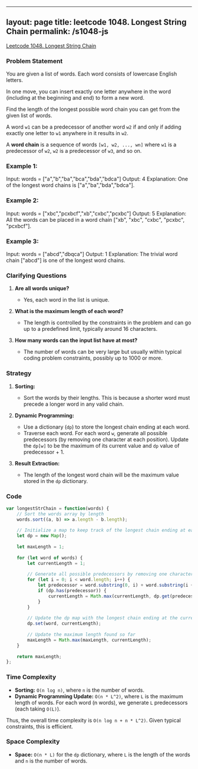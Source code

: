
---
layout: page
title: leetcode 1048. Longest String Chain
permalink: /s1048-js
---
[Leetcode 1048. Longest String Chain](https://algoadvance.github.io/algoadvance/l1048)
### Problem Statement

You are given a list of words. Each word consists of lowercase English letters.

In one move, you can insert exactly one letter anywhere in the word (including at the beginning and end) to form a new word.

Find the length of the longest possible word chain you can get from the given list of words.

A word `w1` can be a predecessor of another word `w2` if and only if adding exactly one letter to `w1` anywhere in it results in `w2`.

A **word chain** is a sequence of words `[w1, w2, ..., wn]` where `w1` is a predecessor of `w2`, `w2` is a predecessor of `w3`, and so on.

### Example 1:
Input: words = ["a","b","ba","bca","bda","bdca"]
Output: 4
Explanation: One of the longest word chains is ["a","ba","bda","bdca"].

### Example 2:
Input: words = ["xbc","pcxbcf","xb","cxbc","pcxbc"]
Output: 5
Explanation: All the words can be placed in a word chain ["xb", "xbc", "cxbc", "pcxbc", "pcxbcf"].

### Example 3:
Input: words = ["abcd","dbqca"]
Output: 1
Explanation: The trivial word chain ["abcd"] is one of the longest word chains.


### Clarifying Questions

1. **Are all words unique?**
    - Yes, each word in the list is unique.
  
2. **What is the maximum length of each word?**
    - The length is controlled by the constraints in the problem and can go up to a predefined limit, typically around 16 characters.

3. **How many words can the input list have at most?**
    - The number of words can be very large but usually within typical coding problem constraints, possibly up to 1000 or more.

### Strategy

1. **Sorting:**
   - Sort the words by their lengths. This is because a shorter word must precede a longer word in any valid chain.

2. **Dynamic Programming:**
   - Use a dictionary (`dp`) to store the longest chain ending at each word.
   - Traverse each word. For each word `w`, generate all possible predecessors (by removing one character at each position). Update the `dp[w]` to be the maximum of its current value and `dp` value of predecessor + 1.

3. **Result Extraction:**
   - The length of the longest word chain will be the maximum value stored in the `dp` dictionary.

### Code

```javascript
var longestStrChain = function(words) {
    // Sort the words array by length
    words.sort((a, b) => a.length - b.length);
    
    // Initialize a map to keep track of the longest chain ending at each word
    let dp = new Map();
    
    let maxLength = 1;
    
    for (let word of words) {
        let currentLength = 1;
        
        // Generate all possible predecessors by removing one character
        for (let i = 0; i < word.length; i++) {
            let predecessor = word.substring(0, i) + word.substring(i + 1);
            if (dp.has(predecessor)) {
                currentLength = Math.max(currentLength, dp.get(predecessor) + 1);
            }
        }
        
        // Update the dp map with the longest chain ending at the current word
        dp.set(word, currentLength);
        
        // Update the maximum length found so far
        maxLength = Math.max(maxLength, currentLength);
    }
    
    return maxLength;
};
```

### Time Complexity

- **Sorting:** `O(n log n)`, where `n` is the number of words.
- **Dynamic Programming Update:** `O(n * L^2)`, where `L` is the maximum length of words. For each word (n words), we generate `L` predecessors (each taking `O(L)`).

Thus, the overall time complexity is `O(n log n + n * L^2)`. Given typical constraints, this is efficient.

### Space Complexity

- **Space:** `O(n * L)` for the `dp` dictionary, where `L` is the length of the words and `n` is the number of words.